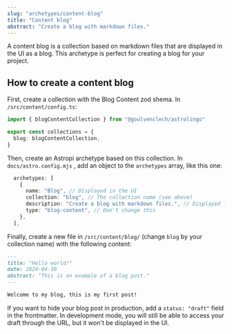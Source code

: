 ```yaml
---
slug: "archetypes/content-blog"
title: "Content blog"
abstract: "Create a blog with markdown files."
---
```


A content blog is a collection based on markdown files that are displayed in the UI as a blog. This archetype is perfect for creating a blog for your project.

## How to create a content blog

First, create a collection with the Blog Content zod shema. In `/src/content/config.ts`:

```ts
import { blogContentCollection } from "@goulvenclech/astrolingo"

export const collections = {
  blog: blogContentCollection,
}
```

Then, create an Astropi archetype based on this collection. In `docs/astro.config.mjs` , add an object to the `archetypes` array, like this one:

```ts
  archetypes: [
    {
      name: "Blog", // Displayed in the UI
      collection: "blog", // The collection name (see above)
      description: "Create a blog with markdown files.", // Displayed in the UI
      type: "blog-content", // Don't change this
    },
  ],
```

Finally, create a new file in `/src/content/blog/` (change `blog` by your collection name) with the following content:

```md
---
title: "Hello world!"
date: 2024-04-30
abstract: "This is an example of a blog post."
---

Welcome to my blog, this is my first post!
```

If you want to hide your blog post in production, add a `status: "draft"` field in the frontmatter. In development mode, you will still be able to access your draft through the URL, but it won't be displayed in the UI.
